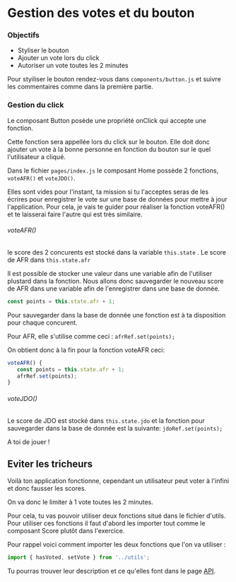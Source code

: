 # Gestion des votes et du bouton

### Objectifs

* Styliser le bouton
* Ajouter un vote lors du click
* Autoriser un vote toutes les 2 minutes

Pour styiliser le bouton rendez-vous dans `components/button.js` et suivre les commentaires comme dans la première partie.

### Gestion du click

Le composant Button posède une propriété onClick qui accepte une fonction.

Cette fonction sera appellée lors du click sur le bouton. Elle doit donc ajouter un vote à la bonne personne en fonction du bouton sur le quel l'utilisateur a cliqué.

Dans le fichier `pages/index.js` le composant Home possède 2 fonctions, `voteAFR()` et `voteJDO()`.

Elles sont vides pour l'instant, ta mission si tu l'acceptes seras de les écrires pour enregistrer le vote sur une base de données pour mettre à jour l'application. Pour cela, je vais te guider pour réaliser la fonction voteAFR\(\) et te laisserai faire l'autre qui est très similaire.

###### voteAFR\(\)

le score des 2 concurents est stocké dans la variable `this.state` . Le score de AFR dans `this.state.afr`

Il est possible de stocker une valeur dans une variable afin de l'utiliser plustard dans la fonction. Nous allons donc sauvegarder le nouveau score de AFR dans une variable afin de l'enregistrer dans une base de donnée.

```javascript
const points = this.state.afr + 1;
```

Pour sauvegarder dans la base de donnée une fonction est à ta disposition pour chaque concurent.

Pour AFR, elle s'utilise comme ceci : `afrRef.set(points);`

On obtient donc à la fin pour la fonction voteAFR ceci: 

```javascript
voteAFR() {
   const points = this.state.afr + 1;
   afrRef.set(points); 
}
```

###### voteJDO\(\)

Le score de JDO est stocké dans `this.state.jdo` et la fonction pour sauvegarder dans la base de donnée est la suivante: `jdoRef.set(points);`

A toi de jouer !



## Eviter les tricheurs

Voilà ton application fonctionne, cependant un utilisateur peut voter à l'infini et donc fausser les scores.

On va donc le limiter à 1 vote toutes les 2 minutes.

Pour cela, tu vas pouvoir utiliser deux fonctions situé dans le fichier d'utils. Pour utiliser ces fonctions il faut d'abord les importer tout comme le composant Score plutôt dans l'exercice.

Pour rappel voici comment importer les deux fonctions que l'on va utiliser :

```javascript
import { hasVoted, setVote } from '../utils';
```

Tu pourras trouver leur description et ce qu'elles font dans le page [API](/api.md).



